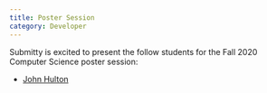 ```yaml
---
title: Poster Session
category: Developer
---
```



Submitty is excited to present the follow students for the Fall 2020 Computer Science poster session:

* [John Hulton](/developer/poster_session/2020_JohnHulton)
